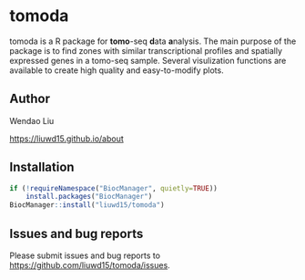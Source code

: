 # tomoda

tomoda is a R package for **tomo**-seq **d**ata **a**nalysis. The main purpose of the package is to find zones with similar transcriptional profiles and spatially expressed genes in a tomo-seq sample. Several visulization functions are available to create high quality and easy-to-modify plots.

## Author

Wendao Liu

https://liuwd15.github.io/about

## Installation

```r
if (!requireNamespace("BiocManager", quietly=TRUE))
    install.packages("BiocManager")
BiocManager::install("liuwd15/tomoda")
```

## Issues and bug reports

Please submit issues and bug reports to https://github.com/liuwd15/tomoda/issues.
